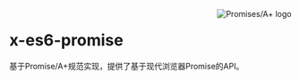 <a href="https://promisesaplus.com/">
    <img src="https://promisesaplus.com/assets/logo-small.png" alt="Promises/A+ logo"
         title="Promises/A+ 1.0 compliant" align="right" />
</a>

# x-es6-promise

基于Promise/A+规范实现，提供了基于现代浏览器Promise的API。


